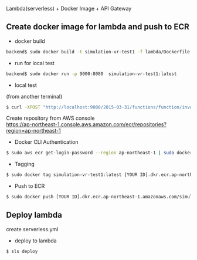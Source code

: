 

Lambda(serverless) + Docker Image + API Gateway

## Create docker image for lambda and push to ECR

- docker build  

```sh
backend$ sudo docker build -t simulation-vr-test1 -f lambda/Dockerfile .   
```

- run for local test  

```sh
backend$ sudo docker run -p 9000:8080  simulation-vr-test1:latest 
```

- local test  

(from another terminal)  
```sh
$ curl -XPOST "http://localhost:9000/2015-03-31/functions/function/invocations" -d '{}'
```

Create repository from AWS console  
https://ap-northeast-1.console.aws.amazon.com/ecr/repositories?region=ap-northeast-1  


- Docker CLI Authentication  

```sh
$ sudo aws ecr get-login-password --region ap-northeast-1 | sudo docker login --username AWS --password-stdin [YOUR ID].dkr.ecr.ap-northeast-1.amazonaws.com
```

- Tagging  

```sh
$ sudo docker tag simulation-vr-test1:latest [YOUR ID].dkr.ecr.ap-northeast-1.amazonaws.com/simulation-vr-test1
```

- Push to ECR  

```sh
$ sudo docker push [YOUR ID].dkr.ecr.ap-northeast-1.amazonaws.com/simulation-vr-test1
```

## Deploy lambda

create serverless.yml  


- deploy to lambda

```sh
$ sls deploy
```
